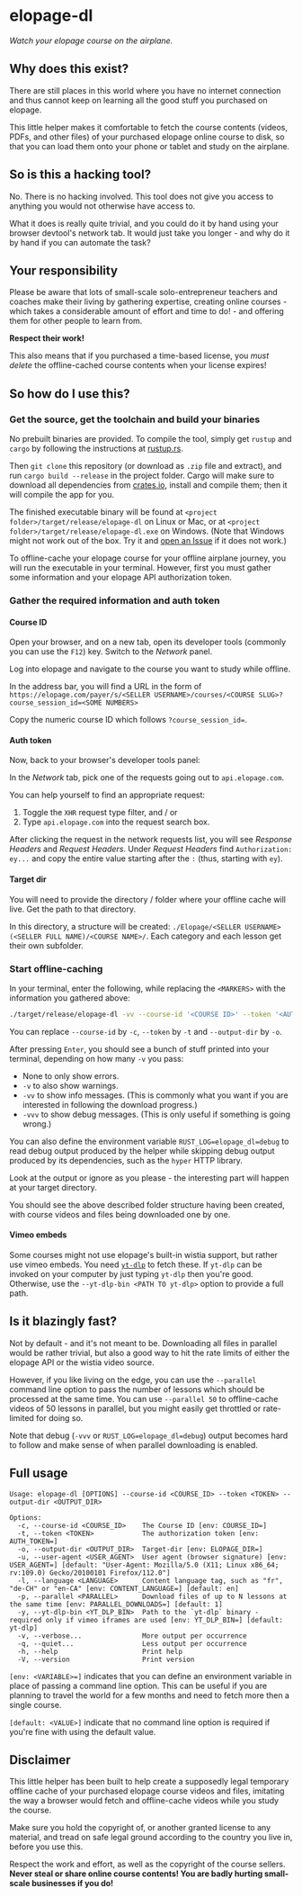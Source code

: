# elopage-dl
*Watch your elopage course on the airplane.*

## Why does this exist?
There are still places in this world where you have no internet connection and thus cannot keep on learning all the good stuff you purchased on elopage.

This little helper makes it comfortable to fetch the course contents (videos, PDFs, and other files) of your purchased elopage online course to disk, so that you can load them onto your phone or tablet and study on the airplane.

## So is this a hacking tool?
No. There is no hacking involved. This tool does not give you access to anything you would not otherwise have access to.

What it does is really quite trivial, and you could do it by hand using your browser devtool's network tab. It would just take you longer - and why do it by hand if you can automate the task?

## Your responsibility
Please be aware that lots of small-scale solo-entrepreneur teachers and coaches make their living by gathering expertise, creating online courses - which takes a considerable amount of effort and time to do! - and offering them for other people to learn from.

**Respect their work!**

This also means that if you purchased a time-based license, you *must delete* the offline-cached course contents when your license expires!

## So how do I use this?

### Get the source, get the toolchain and build your binaries

No prebuilt binaries are provided. To compile the tool, simply get `rustup` and `cargo` by following the instructions at [rustup.rs](https://rustup.rs/).

Then `git clone` this repository (or download as `.zip` file and extract), and run `cargo build --release` in the project folder. Cargo will make sure to download all dependencies from [crates.io](https://crates.io), install and compile them; then it will compile the app for you.

The finished executable binary will be found at `<project folder>/target/release/elopage-dl` on Linux or Mac,
or at `<project folder>/target/release/elopage-dl.exe` on Windows. (Note that Windows might not work out of the box. Try it and [open an Issue](https://github.com/LeoniePhiline/elopage-dl/issues/new) if it does not work.)

To offline-cache your elopage course for your offline airplane journey, you will run the executable in your terminal. However, first you must gather some information and your elopage API authorization token.

### Gather the required information and auth token

#### Course ID

Open your browser, and on a new tab, open its developer tools (commonly you can use the `F12`) key. Switch to the *Network* panel. 

Log into elopage and navigate to the course you want to study while offline.

In the address bar, you will find a URL in the form of `https://elopage.com/payer/s/<SELLER USERNAME>/courses/<COURSE SLUG>?course_session_id=<SOME NUMBERS>`

Copy the numeric course ID which follows `?course_session_id=`.

#### Auth token

Now, back to your browser's developer tools panel:

In the *Network* tab, pick one of the requests going out to `api.elopage.com`.

You can help yourself to find an appropriate request:

1. Toggle the `XHR` request type filter, and / or 
2. Type `api.elopage.com` into the request search box.

After clicking the request in the network requests list, you will see *Response Headers* and *Request Headers*. Under *Request Headers* find `Authorization: ey...` and copy the entire value starting after the `:` (thus, starting with `ey`).

#### Target dir

You will need to provide the directory / folder where your offline cache will live. Get the path to that directory.

In this directory, a structure will be created: `./Elopage/<SELLER USERNAME> (<SELLER FULL NAME)/<COURSE NAME>/`. Each category and each lesson get their own subfolder.

### Start offline-caching

In your terminal, enter the following, while replacing the `<MARKERS>` with the information you gathered above:

```bash
./target/release/elopage-dl -vv --course-id '<COURSE ID>' --token '<AUTH TOKEN>' --output-dir 'path/to/target/directory'
```

You can replace `--course-id` by `-c`, `--token` by `-t` and `--output-dir` by `-o`.

After pressing `Enter`, you should see a bunch of stuff printed into your terminal, depending on how many `-v` you pass: 

- None to only show errors.
- `-v` to also show warnings.
- `-vv` to show info messages. (This is commonly what you want if you are interested in following the download progress.)
- `-vvv` to show debug messages. (This is only useful if something is going wrong.)

You can also define the environment variable `RUST_LOG=elopage_dl=debug` to read debug output produced by the helper while skipping debug output produced by its dependencies, such as the `hyper` HTTP library.

Look at the output or ignore as you please - the interesting part will happen at your target directory.

You should see the above described folder structure having been created, with course videos and files being downloaded one by one.

#### Vimeo embeds

Some courses might not use elopage's built-in wistia support, but rather use vimeo embeds. You need [`yt-dlp`](https://github.com/yt-dlp/yt-dlp) to fetch these. If `yt-dlp` can be invoked on your computer by just typing `yt-dlp` then you're good. Otherwise, use the `--yt-dlp-bin <PATH TO yt-dlp>` option to provide a full path.

## Is it blazingly fast?
Not by default - and it's not meant to be. Downloading all files in parallel would be rather trivial, but also a good way to hit the rate limits of either the elopage API or the wistia video source.

However, if you like living on the edge, you can use the `--parallel` command line option to pass the number of lessons which should be processed at the same time. You can use `--parallel 50` to offline-cache videos of 50 lessons in parallel, but you might easily get throttled or rate-limited for doing so.

Note that debug (`-vvv` or `RUST_LOG=elopage_dl=debug`) output becomes hard to follow and make sense of when parallel downloading is enabled.

## Full usage

```
Usage: elopage-dl [OPTIONS] --course-id <COURSE_ID> --token <TOKEN> --output-dir <OUTPUT_DIR>

Options:
  -c, --course-id <COURSE_ID>    The Course ID [env: COURSE_ID=]
  -t, --token <TOKEN>            The authorization token [env: AUTH_TOKEN=]
  -o, --output-dir <OUTPUT_DIR>  Target-dir [env: ELOPAGE_DIR=]
  -u, --user-agent <USER_AGENT>  User agent (browser signature) [env: USER_AGENT=] [default: "User-Agent: Mozilla/5.0 (X11; Linux x86_64; rv:109.0) Gecko/20100101 Firefox/112.0"]
  -l, --language <LANGUAGE>      Content language tag, such as "fr", "de-CH" or "en-CA" [env: CONTENT_LANGUAGE=] [default: en]
  -p, --parallel <PARALLEL>      Download files of up to N lessons at the same time [env: PARALLEL_DOWNLOADS=] [default: 1]
  -y, --yt-dlp-bin <YT_DLP_BIN>  Path to the `yt-dlp` binary - required only if vimeo iframes are used [env: YT_DLP_BIN=] [default: yt-dlp]
  -v, --verbose...               More output per occurrence
  -q, --quiet...                 Less output per occurrence
  -h, --help                     Print help
  -V, --version                  Print version
```

`[env: <VARIABLE>=]` indicates that you can define an environment variable in place of passing a command line option. This can be useful if you are planning to travel the world for a few months and need to fetch more then a single course.

`[default: <VALUE>]` indicate that no command line option is required if you're fine with using the default value.

## Disclaimer
This little helper has been built to help create a supposedly legal temporary offline cache of your purchased elopage course videos and files, imitating the way a browser would fetch and offline-cache videos while you study the course.

Make sure you hold the copyright of, or another granted license to any material, and tread on safe legal ground according to the country you live in, before you use this.

Respect the work and effort, as well as the copyright of the course sellers. **Never steal or share online course contents! You are badly hurting small-scale businesses if you do!**
